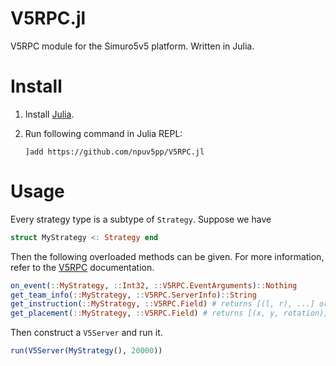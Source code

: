 # V5RPC.jl

V5RPC module for the Simuro5v5 platform. Written in Julia.

# Install

1. Install [Julia](https://julialang.org).
2. Run following command in Julia REPL:

   ```
   ]add https://github.com/npuv5pp/V5RPC.jl
   ```

# Usage

Every strategy type is a subtype of `Strategy`.
Suppose we have

```julia
struct MyStrategy <: Strategy end
```

Then the following overloaded methods can be given. For more information, refer to the [V5RPC] documentation.

[V5RPC]: https://github.com/npuv5pp/V5RPC

```julia
on_event(::MyStrategy, ::Int32, ::V5RPC.EventArguments)::Nothing
get_team_info(::MyStrategy, ::V5RPC.ServerInfo)::String
get_instruction(::MyStrategy, ::V5RPC.Field) # returns [(l, r), ...] or (wheels, V5RPC.ControlType.Reset)
get_placement(::MyStrategy, ::V5RPC.Field) # returns [(x, y, rotation), ...]
```

Then construct a `V5Server` and run it.

```julia
run(V5Server(MyStrategy(), 20000))
```

